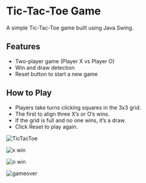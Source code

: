 
# Tic-Tac-Toe Game

A simple Tic-Tac-Toe game built using Java Swing.

## Features
- Two-player game (Player X vs Player O)
- Win and draw detection
- Reset button to start a new game

##   How to Play
- Players take turns clicking squares in the 3x3 grid.
- The first to align three X’s or O’s wins.
- If the grid is full and no one wins, it’s a draw.
- Click Reset to play again.

![TicTacToe](https://github.com/user-attachments/assets/0687b9c1-a39b-410e-b9ee-ebfab58335c9)

![x win](https://github.com/user-attachments/assets/a0d32edd-6431-4162-885f-8d4006912630)

![o win](https://github.com/user-attachments/assets/03223e48-2840-42cc-8917-68782965fb8a)

![gameover](https://github.com/user-attachments/assets/94f6307d-d25f-4122-9f1b-9444c2a56f3a)
